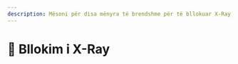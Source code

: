 ```yaml
---
description: Mësoni për disa mënyra të brendshme për të bllokuar X-Ray.
---
```


# 🩻 Bllokim i X-Ray
